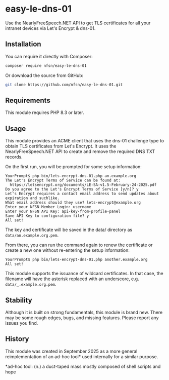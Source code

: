 # easy-le-dns-01

Use the NearlyFreeSpeech.NET API to get TLS certificates for all your intranet devices via Let's Encrypt &amp; dns-01.

## Installation

You can require it directly with Composer:

```bash
composer require nfsn/easy-le-dns-01
```

Or download the source from GitHub:

```bash
git clone https://github.com/nfsn/easy-le-dns-01.git
```

## Requirements

This module requires PHP 8.3 or later.

## Usage

This module provides an ACME client that uses the dns-01 challenge type to obtain TLS certificates from Let's Encrypt. It uses the NearlyFreeSpeech.NET API to create and remove the required DNS TXT records.

On the first run, you will be prompted for some setup information:

```
YourPrompt$ php bin/lets-encrypt-dns-01.php an.example.org
The Let's Encrypt Terms of Service can be found at:
  https://letsencrypt.org/documents/LE-SA-v1.5-February-24-2025.pdf
Do you agree to the Let's Encrypt Terms of Service [y/n]? y
Let's Encrypt requires a contact email address to send updates about
expiration and suchlike.
What email address should they use? lets-encrypt@example.org
Enter your NFSN Member Login: username
Enter your NFSN API Key: api-key-from-profile-panel
Save API Key to configuration file? y
All set!
```

The key and certificate will be saved in the data/ directory as
`data/an.example.org.pem`.

From there, you can run the command again to renew the certificate or create a new one without re-entering the setup information:

```
YourPrompt$ php bin/lets-encrypt-dns-01.php another.example.org
All set!
```

This module supports the issuance of wildcard certificates. In that case, the filename will have the asterisk replaced with an underscore, e.g.
`data/_.example.org.pem`.

## Stability

Although it is built on strong fundamentals, this module is brand new. There may be some rough edges, bugs, and missing features. Please report any issues you find.

## History

This module was created in September 2025 as a more general reimplementation of an ad-hoc tool* used internally for a similar purpose.

*ad-hoc tool: (n.) a duct-taped mass mostly composed of shell scripts and hope
